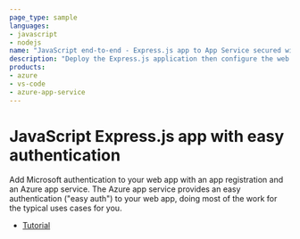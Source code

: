 ```yaml
---
page_type: sample
languages:
- javascript
- nodejs
name: "JavaScript end-to-end - Express.js app to App Service secured with easy auth."
description: "Deploy the Express.js application then configure the web app to add a Microsoft Identity provider."
products:
- azure
- vs-code
- azure-app-service
---
```


# JavaScript Express.js app with easy authentication

Add Microsoft authentication to your web app with an app registration and an Azure app service. The Azure app service provides an easy authentication ("easy auth") to your web app, doing most of the work for the typical uses cases for you.

* [Tutorial](https://docs.microsoft.com/azure/developer/javascript/how-to/with-web-app/add-authentication-to-web-app) 
